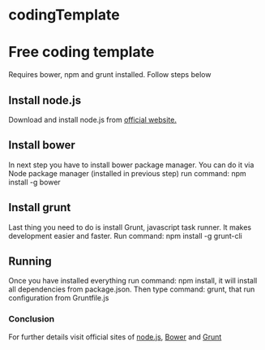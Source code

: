 # codingTemplate
<h1>Free coding template</h1>
Requires bower, npm and grunt installed.
Follow steps below
<h2>Install node.js</h2>
Download and install node.js from <a href="https://nodejs.org">official website.</a>
<h2>Install bower</h2>
In next step you have to install bower package manager. You can do it via Node package manager (installed in previous step)
run command: npm install -g bower
<h2>Install grunt</h2>
Last thing you need to do is install Grunt, javascript task runner. It makes development easier and faster.
Run command: npm install -g grunt-cli
<h2>Running</h2>
Once you have installed everything run command: npm install, it will install all dependencies from package.json.
Then type command: grunt, that run configuration from Gruntfile.js
  <h3>Conclusion</h3>
  For further details visit official sites of <a href="https://nodejs.org">node.js</a>, <a href="https://www.npmjs.com">Bower</a>
  and <a href="http://gruntjs.com/">Grunt</a>
